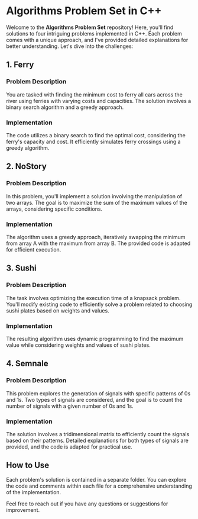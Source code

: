 # Algorithms Problem Set in C++

Welcome to the **Algorithms Problem Set** repository! Here, you'll find solutions to four intriguing problems implemented in C++. Each problem comes with a unique approach, and I've provided detailed explanations for better understanding. Let's dive into the challenges:

## 1. Ferry

### Problem Description
You are tasked with finding the minimum cost to ferry all cars across the river using ferries with varying costs and capacities. The solution involves a binary search algorithm and a greedy approach.

### Implementation
The code utilizes a binary search to find the optimal cost, considering the ferry's capacity and cost. It efficiently simulates ferry crossings using a greedy algorithm. 

## 2. NoStory

### Problem Description
In this problem, you'll implement a solution involving the manipulation of two arrays. The goal is to maximize the sum of the maximum values of the arrays, considering specific conditions.

### Implementation
The algorithm uses a greedy approach, iteratively swapping the minimum from array A with the maximum from array B. The provided code is adapted for efficient execution.

## 3. Sushi

### Problem Description
The task involves optimizing the execution time of a knapsack problem. You'll modify existing code to efficiently solve a problem related to choosing sushi plates based on weights and values.

### Implementation
The resulting algorithm uses dynamic programming to find the maximum value while considering weights and values of sushi plates.

## 4. Semnale

### Problem Description
This problem explores the generation of signals with specific patterns of 0s and 1s. Two types of signals are considered, and the goal is to count the number of signals with a given number of 0s and 1s.

### Implementation
The solution involves a tridimensional matrix to efficiently count the signals based on their patterns. Detailed explanations for both types of signals are provided, and the code is adapted for practical use.

## How to Use

Each problem's solution is contained in a separate folder. You can explore the code and comments within each file for a comprehensive understanding of the implementation.

Feel free to reach out if you have any questions or suggestions for improvement.
